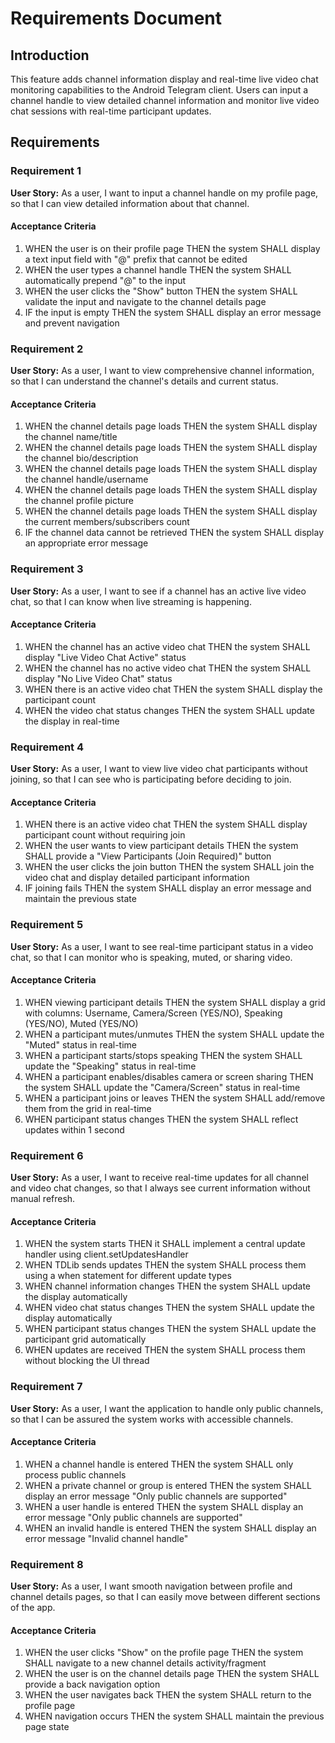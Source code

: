 # Requirements Document

## Introduction

This feature adds channel information display and real-time live video chat monitoring capabilities to the Android Telegram client. Users can input a channel handle to view detailed channel information and monitor live video chat sessions with real-time participant updates.

## Requirements

### Requirement 1

**User Story:** As a user, I want to input a channel handle on my profile page, so that I can view detailed information about that channel.

#### Acceptance Criteria

1. WHEN the user is on their profile page THEN the system SHALL display a text input field with "@" prefix that cannot be edited
2. WHEN the user types a channel handle THEN the system SHALL automatically prepend "@" to the input
3. WHEN the user clicks the "Show" button THEN the system SHALL validate the input and navigate to the channel details page
4. IF the input is empty THEN the system SHALL display an error message and prevent navigation

### Requirement 2

**User Story:** As a user, I want to view comprehensive channel information, so that I can understand the channel's details and current status.

#### Acceptance Criteria

1. WHEN the channel details page loads THEN the system SHALL display the channel name/title
2. WHEN the channel details page loads THEN the system SHALL display the channel bio/description
3. WHEN the channel details page loads THEN the system SHALL display the channel handle/username
4. WHEN the channel details page loads THEN the system SHALL display the channel profile picture
5. WHEN the channel details page loads THEN the system SHALL display the current members/subscribers count
6. IF the channel data cannot be retrieved THEN the system SHALL display an appropriate error message

### Requirement 3

**User Story:** As a user, I want to see if a channel has an active live video chat, so that I can know when live streaming is happening.

#### Acceptance Criteria

1. WHEN the channel has an active video chat THEN the system SHALL display "Live Video Chat Active" status
2. WHEN the channel has no active video chat THEN the system SHALL display "No Live Video Chat" status
3. WHEN there is an active video chat THEN the system SHALL display the participant count
4. WHEN the video chat status changes THEN the system SHALL update the display in real-time

### Requirement 4

**User Story:** As a user, I want to view live video chat participants without joining, so that I can see who is participating before deciding to join.

#### Acceptance Criteria

1. WHEN there is an active video chat THEN the system SHALL display participant count without requiring join
2. WHEN the user wants to view participant details THEN the system SHALL provide a "View Participants (Join Required)" button
3. WHEN the user clicks the join button THEN the system SHALL join the video chat and display detailed participant information
4. IF joining fails THEN the system SHALL display an error message and maintain the previous state

### Requirement 5

**User Story:** As a user, I want to see real-time participant status in a video chat, so that I can monitor who is speaking, muted, or sharing video.

#### Acceptance Criteria

1. WHEN viewing participant details THEN the system SHALL display a grid with columns: Username, Camera/Screen (YES/NO), Speaking (YES/NO), Muted (YES/NO)
2. WHEN a participant mutes/unmutes THEN the system SHALL update the "Muted" status in real-time
3. WHEN a participant starts/stops speaking THEN the system SHALL update the "Speaking" status in real-time
4. WHEN a participant enables/disables camera or screen sharing THEN the system SHALL update the "Camera/Screen" status in real-time
5. WHEN a participant joins or leaves THEN the system SHALL add/remove them from the grid in real-time
6. WHEN participant status changes THEN the system SHALL reflect updates within 1 second

### Requirement 6

**User Story:** As a user, I want to receive real-time updates for all channel and video chat changes, so that I always see current information without manual refresh.

#### Acceptance Criteria

1. WHEN the system starts THEN it SHALL implement a central update handler using client.setUpdatesHandler
2. WHEN TDLib sends updates THEN the system SHALL process them using a when statement for different update types
3. WHEN channel information changes THEN the system SHALL update the display automatically
4. WHEN video chat status changes THEN the system SHALL update the display automatically
5. WHEN participant status changes THEN the system SHALL update the participant grid automatically
6. WHEN updates are received THEN the system SHALL process them without blocking the UI thread

### Requirement 7

**User Story:** As a user, I want the application to handle only public channels, so that I can be assured the system works with accessible channels.

#### Acceptance Criteria

1. WHEN a channel handle is entered THEN the system SHALL only process public channels
2. WHEN a private channel or group is entered THEN the system SHALL display an error message "Only public channels are supported"
3. WHEN a user handle is entered THEN the system SHALL display an error message "Only public channels are supported"
4. WHEN an invalid handle is entered THEN the system SHALL display an error message "Invalid channel handle"

### Requirement 8

**User Story:** As a user, I want smooth navigation between profile and channel details pages, so that I can easily move between different sections of the app.

#### Acceptance Criteria

1. WHEN the user clicks "Show" on the profile page THEN the system SHALL navigate to a new channel details activity/fragment
2. WHEN the user is on the channel details page THEN the system SHALL provide a back navigation option
3. WHEN the user navigates back THEN the system SHALL return to the profile page
4. WHEN navigation occurs THEN the system SHALL maintain the previous page state